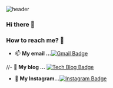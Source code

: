![header](https://capsule-render.vercel.app/api?type=waving&color=FE2E9A&height=300&section=header&text=Sein%20Lee&fontSize=85&fontColor=FFFFFF)
### Hi there 👋

<!-- 🛠 Tech Stack 🛠 -->


### How to reach me? 🤔
- 📫  **My email ...**[![Gmail Badge](https://img.shields.io/badge/Naver-03C75A?style=flat-square&logo=Naver&logoColor=white&link=mailto:emliy4037@naver.com)](mailto:emliy4037@naver.com)

//- 📒  **My blog ...** [![Tech Blog Badge](http://img.shields.io/badge/Tech%20blog-black?style=flat-square&logo=blogger&logoColor=white&link=https://velog.io/@sein)](https://velog.io/@sein)

- :rabbit:  **My Instagram...**[![Instagram Badge](https://img.shields.io/badge/Instagram-E4405F?style=flat-square&logo=Instagram&logoColor=white&link=https://www.instagram.com/23._.in/)](https://www.instagram.com/23._.in/)   


<!--
**sein0211/sein0211** is a ✨ _special_ ✨ repository because its `README.md` (this file) appears on your GitHub profile.

Here are some ideas to get you started:
<h1>Lee Sein</h1>
- 🔭 I’m currently working on ...
- 🌱 I’m currently learning ...
- 👯 I’m looking to collaborate on ...
- 🤔 I’m looking for help with ...
- 💬 Ask me about ...
- 📫 How to reach me: ...
- 😄 Pronouns: ...
- ⚡ Fun fact: ...
-->
